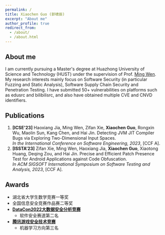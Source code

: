 ```yaml
---
permalink: /
title: Xiaochen Guo (郭啸辰)
excerpt: "About me"
author_profile: true
redirect_from: 
  - /about/
  - /about.html
---
```


About me
------
I am currently pursuing a Master's degree at Huazhong University of Science and Technology (HUST) under the supervision of Prof. [Ming Wen](https://mingwen-cs.github.io/). My research interests mainly focus on Software Security (in particular Fuzzing and Static Analysis), Software Supply Chain Security and Penetration Testing. I have submitted 50+ vulnerabilities on platforms such as edusrc and bilibilisrc, and also have obtained multiple CVE and CNVD identifiers.

Publications
------
1. **[ICSE'23]** Haoxiang Jia, Ming Wen, Zifan Xie, **Xiaochen Guo**, Rongxin Wu, Maolin Sun, Kang Chen, and Hai Jin. Detecting JVM JIT Compiler Bugs via Exploring Two-Dimensional Input Spaces.<br> *In the International Conference on Software Engineering, 2023*, [CCF A].
1. **[ISSTA’23]** Zifan Xie, Ming Wen, Haoxiang Jia, **Xiaochen Guo**, Xiaotong Huang, Deqing Zou, and Hai Jin. Precise and Efficient Patch Presence Test for Android Applications against Code Obfuscation. <br>*In ACM SIGSOFT International Symposium on Software Testing and Analysis, 2023*, [CCF A]. 

Awards
------
- 湖北省大学生数学竞赛一等奖
- 全国信息安全竞赛作品赛二等奖
- [**DataCon2022大数据安全分析竞赛**](https://datacon.qianxin.com/armory)
  - 软件安全赛道第二名
- [**腾讯游戏安全技术竞赛**](https://gslab.qq.com/html/competition/2023/race-final-result.htm)
  - 机器学习方向第三名
